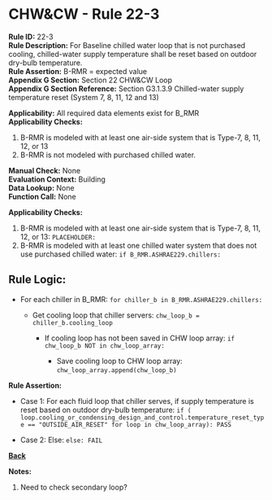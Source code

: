 
# CHW&CW - Rule 22-3  

**Rule ID:** 22-3  
**Rule Description:** For Baseline chilled water loop that is not purchased cooling, chilled-water supply temperature shall be reset based on outdoor dry-bulb temperature.  
**Rule Assertion:** B-RMR = expected value  
**Appendix G Section:** Section 22 CHW&CW Loop  
**Appendix G Section Reference:** Section G3.1.3.9 Chilled-water supply temperature reset (System 7, 8, 11, 12 and 13)  

**Applicability:** All required data elements exist for B_RMR  
**Applicability Checks:**  

1. B-RMR is modeled with at least one air-side system that is Type-7, 8, 11, 12, or 13
2. B-RMR is not modeled with purchased chilled water.

**Manual Check:** None  
**Evaluation Context:** Building  
**Data Lookup:** None  
**Function Call:** None  

**Applicability Checks:**  

1. B-RMR is modeled with at least one air-side system that is Type-7, 8, 11, 12, or 13: `PLACEHOLDER:`
2. B-RMR is modeled with at least one chilled water system that does not use purchased chilled water: `if B_RMR.ASHRAE229.chillers:`

## Rule Logic:  

- For each chiller in B_RMR: `for chiller_b in B_RMR.ASHRAE229.chillers:`

  - Get cooling loop that chiller servers: `chw_loop_b = chiller_b.cooling_loop`

    - If cooling loop has not been saved in CHW loop array: `if chw_loop_b NOT in chw_loop_array:`

      - Save cooling loop to CHW loop array: `chw_loop_array.append(chw_loop_b)`

**Rule Assertion:**

- Case 1: For each fluid loop that chiller serves, if supply temperature is reset based on outdoor dry-bulb temperature: `if ( loop.cooling_or_condensing_design_and_control.temperature_reset_type == "OUTSIDE_AIR_RESET" for loop in chw_loop_array): PASS`

- Case 2: Else: `else: FAIL`

**[Back](../_toc.md)**

**Notes:**

1. Need to check secondary loop?
